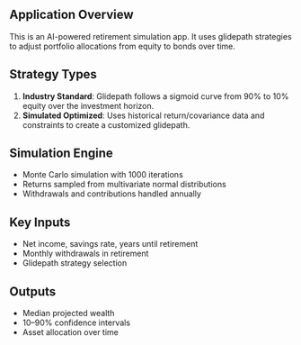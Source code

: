 ## Application Overview
This is an AI-powered retirement simulation app. It uses glidepath strategies to adjust portfolio allocations from equity to bonds over time.

## Strategy Types
1. **Industry Standard**: Glidepath follows a sigmoid curve from 90% to 10% equity over the investment horizon.
2. **Simulated Optimized**: Uses historical return/covariance data and constraints to create a customized glidepath.

## Simulation Engine
- Monte Carlo simulation with 1000 iterations
- Returns sampled from multivariate normal distributions
- Withdrawals and contributions handled annually

## Key Inputs
- Net income, savings rate, years until retirement
- Monthly withdrawals in retirement
- Glidepath strategy selection

## Outputs
- Median projected wealth
- 10–90% confidence intervals
- Asset allocation over time